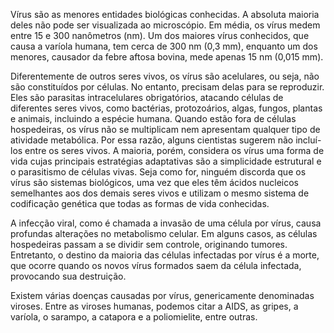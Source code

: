 Vírus são as menores entidades biológicas conhecidas. A absoluta maioria deles não pode ser visualizada ao microscópio. Em média, os vírus medem entre 15 e 300 nanômetros (nm). Um dos maiores vírus conhecidos, que causa a varíola humana, tem cerca de 300 nm (0,3 mm), enquanto um dos menores, causador da febre aftosa bovina, mede apenas 15 nm (0,015 mm).

Diferentemente de outros seres vivos, os vírus são acelulares, ou seja, não são constituídos por células. No entanto, precisam delas para se reproduzir. Eles são parasitas intracelulares obrigatórios, atacando células de diferentes seres vivos, como bactérias, protozoários, algas, fungos, plantas e animais, incluindo a espécie humana. Quando estão fora de células hospedeiras, os vírus não se multiplicam nem apresentam qualquer tipo de atividade metabólica. Por essa razão, alguns cientistas sugerem não incluí-los entre os seres vivos. A maioria, porém, considera os vírus uma forma de vida cujas principais estratégias adaptativas são a simplicidade estrutural e o parasitismo de células vivas. Seja como for, ninguém discorda que os vírus são sistemas biológicos, uma vez que eles têm ácidos nucleicos semelhantes aos dos demais seres vivos e utilizam o mesmo sistema de codificação genética que todas as formas de vida conhecidas.

A infecção viral, como é chamada a invasão de uma célula por vírus, causa profundas alterações no metabolismo celular. Em alguns casos, as células hospedeiras passam a se dividir sem controle, originando tumores. Entretanto, o destino da maioria das células infectadas por vírus é a morte, que ocorre quando os novos vírus formados saem da célula infectada, provocando sua destruição.

Existem várias doenças causadas por vírus, genericamente denominadas viroses. Entre as viroses humanas, podemos citar a AIDS, as gripes, a varíola, o sarampo, a catapora e a poliomielite, entre outras.